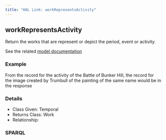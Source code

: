 ```yaml
---
title: "HAL Link: workRepresentsActivity"
---
```


## workRepresentsActivity

Return the works that are represent or depict the period, event or activity.

See the related [model documentation](/model/object/aboutness/#depiction)

### Example

From the record for the activity of the Battle of Bunker Hill, the record for the image created by Trumbull of the painting of the same name would be in the response


### Details

* Class Given: Temporal
* Returns Class: Work
* Relationship: 


### SPARQL
```

```

